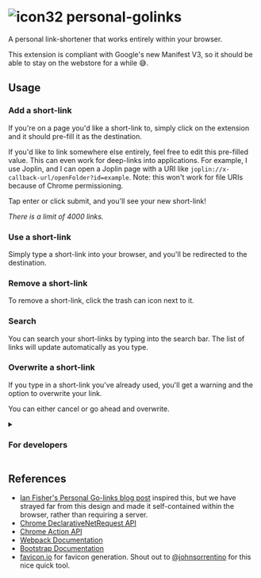 # ![icon32](https://user-images.githubusercontent.com/4506277/205959569-52bbb2ca-a204-4c8f-84d2-6c16b9948985.png) personal-golinks

A personal link-shortener that works entirely within your browser.

This extension is compliant with Google's new Manifest V3, so it should be able to stay on the webstore for a while 😅.

## Usage

### Add a short-link

If you're on a page you'd like a short-link to, simply click on the extension and it should pre-fill it as the destination.

If you'd like to link somewhere else entirely, feel free to edit this pre-filled value. This can even work for deep-links into applications. For example, I use Joplin, and I can open a Joplin page with a URI like `joplin://x-callback-url/openFolder?id=example`. Note: this won't work for file URIs because of Chrome permissioning.

Tap enter or click submit, and you'll see your new short-link!

_There is a limit of 4000 links._

### Use a short-link

Simply type a short-link into your browser, and you'll be redirected to the destination.

### Remove a short-link

To remove a short-link, click the trash can icon next to it.

### Search

You can search your short-links by typing into the search bar. The list of links will update automatically as you type.

### Overwrite a short-link

If you type in a short-link you've already used, you'll get a warning and the option to overwrite your link.

You can either cancel or go ahead and overwrite.

<details>

<summary>

### For developers

</summary>

This is a Chrome extension using Manifest V3. We take advantage of Chrome's [DeclarativeNetRequest API](https://developer.chrome.com/docs/extensions/reference/declarativeNetRequest/) to redirect requests to custom short-links.

### Development

Entrypoint is `./popup/src/popup.ts`. You can explore dependencies and logic best from there, but a gist:

- `./popup/src/constants.ts` contains globally useful prefixes, as well as a mapping from HTML components and their IDs to a Typescript-readable object.
- `./popup/src/render.ts` manages rendering dynamic elements like the shortlink list
- `./popup/src/links.ts` manages mutations: adding and removing links, and the internal memory management required to do that

### Bundling

This project is bundled with [Webpack](https://webpack.js.org/concepts/). To re-build as you edit, try:

`npx webpack`

This will trigger a job that will watch for changes and rebuild any time you save.

### Styling

This extension is styled using [Bootstrap](https://getbootstrap.com/docs/5.2/getting-started/introduction/) pre-sets.

### Conventions

To format code:
`npx prettier --write .`

</details>

## References

- [Ian Fisher's Personal Go-links blog post](https://iafisher.com/blog/2020/10/golinks) inspired this, but we have strayed far from this design and made it self-contained within the browser, rather than requiring a server.
- [Chrome DeclarativeNetRequest API](https://developer.chrome.com/docs/extensions/reference/declarativeNetRequest/)
- [Chrome Action API](https://developer.chrome.com/docs/extensions/reference/action/)
- [Webpack Documentation](https://webpack.js.org/concepts/)
- [Bootstrap Documentation](https://getbootstrap.com/docs/5.2/getting-started/introduction/)
- [favicon.io](https://favicon.io/) for favicon generation. Shout out to [@johnsorrentino](https://twitter.com/johnsorrentino) for this nice quick tool.
